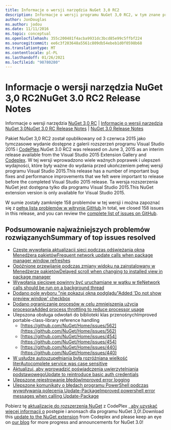 ```yaml
---
title: Informacje o wersji narzędzia NuGet 3,0 RC2
description: Informacje o wersji programu NuGet 3,0 RC2, w tym znane problemy, poprawki błędów, dodane funkcje i DCR.
author: JonDouglas
ms.author: jodou
ms.date: 11/11/2016
ms.topic: conceptual
ms.openlocfilehash: 355c200481f4acba9931dc3bcd85e99c5ffbf224
ms.sourcegitcommit: ee6c3f203648a5561c809db54ebeb1d0f0598b68
ms.translationtype: MT
ms.contentlocale: pl-PL
ms.lasthandoff: 01/26/2021
ms.locfileid: "98780280"
---
```

# <a name="nuget-30-rc2-release-notes"></a><span data-ttu-id="a99f6-103">Informacje o wersji narzędzia NuGet 3,0 RC2</span><span class="sxs-lookup"><span data-stu-id="a99f6-103">NuGet 3.0 RC2 Release Notes</span></span>

<span data-ttu-id="a99f6-104">Informacje o wersji narzędzia [NuGet 3,0 RC](../release-notes/nuget-3.0-RC.md)  |  [Informacje o wersji narzędzia NuGet 3,0](../release-notes/nuget-3.0.0.md)</span><span class="sxs-lookup"><span data-stu-id="a99f6-104">[NuGet 3.0 RC Release Notes](../release-notes/nuget-3.0-RC.md) | [NuGet 3.0 Release Notes](../release-notes/nuget-3.0.0.md)</span></span>

<span data-ttu-id="a99f6-105">Pakiet NuGet 3,0 RC2 został opublikowany od 3 czerwca 2015 jako tymczasowe wydanie dostępne z galerii rozszerzeń programu Visual Studio 2015 i [CodePlex](https://nuget.codeplex.com/releases/view/615507).</span><span class="sxs-lookup"><span data-stu-id="a99f6-105">NuGet 3.0 RC2 was released on June 3, 2015 as an interim release available from the Visual Studio 2015 Extension Gallery and [Codeplex](https://nuget.codeplex.com/releases/view/615507).</span></span> <span data-ttu-id="a99f6-106">W tej wersji wprowadzono wiele ważnych poprawek i ulepszeń wydajności, które były ważne do wydania przed ukończeniem pełnej wersji programu Visual Studio 2015.</span><span class="sxs-lookup"><span data-stu-id="a99f6-106">This release has a number of important bug fixes and performance improvements that we felt were important to release before the completed Visual Studio 2015 release.</span></span> <span data-ttu-id="a99f6-107">Ta wersja rozszerzenia NuGet jest dostępna tylko dla programu Visual Studio 2015.</span><span class="sxs-lookup"><span data-stu-id="a99f6-107">This NuGet extension version is only available for Visual Studio 2015.</span></span>

<span data-ttu-id="a99f6-108">W sumie zostały zamknięte 158 problemów w tej wersji i można zapoznać się z [pełną listą problemów w witrynie GitHub](https://github.com/NuGet/Home/issues?utf8=%E2%9C%93&q=is%3Aclosed+milestone%3A3.0.0-RTM+sort%3Aupdated-asc+updated%3A%3C%3D2015-06-01).</span><span class="sxs-lookup"><span data-stu-id="a99f6-108">In total, we closed 158 issues in this release, and you can review the [complete list of issues on GitHub](https://github.com/NuGet/Home/issues?utf8=%E2%9C%93&q=is%3Aclosed+milestone%3A3.0.0-RTM+sort%3Aupdated-asc+updated%3A%3C%3D2015-06-01).</span></span>

## <a name="summary-of-top-issues-resolved"></a><span data-ttu-id="a99f6-109">Podsumowanie najważniejszych problemów rozwiązanych</span><span class="sxs-lookup"><span data-stu-id="a99f6-109">Summary of top issues resolved</span></span>

* [<span data-ttu-id="a99f6-110">Częste wywołania aktualizacji sieci podczas odświeżania okna Menedżera pakietów</span><span class="sxs-lookup"><span data-stu-id="a99f6-110">Frequent network update calls when package manager window refreshes</span></span>](https://github.com/NuGet/Home/issues/515)
* [<span data-ttu-id="a99f6-111">Opóźnione przewijanie podczas zmiany widoku na zainstalowany w Menedżerze pakietów</span><span class="sxs-lookup"><span data-stu-id="a99f6-111">Delayed scroll when changing to installed view in package manager</span></span>](https://github.com/NuGet/Home/issues/519)
* [<span data-ttu-id="a99f6-112">Wywołania sieciowe powinny być uruchamiane w wątku w tle</span><span class="sxs-lookup"><span data-stu-id="a99f6-112">Network calls should be run on a background thread</span></span>](https://github.com/NuGet/Home/issues/516)
* [<span data-ttu-id="a99f6-113">Dodano pole wyboru "nie pokazuj okna podglądu"</span><span class="sxs-lookup"><span data-stu-id="a99f6-113">Added 'Do not show preview window' checkbox</span></span>](https://github.com/NuGet/Home/issues/566)
* [<span data-ttu-id="a99f6-114">Dodano ograniczanie procesów w celu zmniejszenia użycia procesora</span><span class="sxs-lookup"><span data-stu-id="a99f6-114">Added process throttling to reduce processor usage</span></span>](https://github.com/NuGet/Home/issues/356)
* <span data-ttu-id="a99f6-115">Ulepszona obsługa odwołań do biblioteki klas przenośnych</span><span class="sxs-lookup"><span data-stu-id="a99f6-115">Improved portable-class-library reference handling</span></span>
    * [https://github.com/NuGet/Home/issues/562](https://github.com/NuGet/Home/issues/562)
    * [https://github.com/NuGet/Home/issues/454](https://github.com/NuGet/Home/issues/454)
    * [https://github.com/NuGet/Home/issues/440](https://github.com/NuGet/Home/issues/440)
* [<span data-ttu-id="a99f6-116">W usłudze autouzupełniania była rozróżniana wielkość liter</span><span class="sxs-lookup"><span data-stu-id="a99f6-116">Autocomplete service was case sensitive</span></span>](https://github.com/NuGet/Home/issues/198)
* [<span data-ttu-id="a99f6-117">Aktualizuj, aby wprowadzić poświadczenia uwierzytelniania podstawowego</span><span class="sxs-lookup"><span data-stu-id="a99f6-117">Update to reintroduce basic auth credentials</span></span>](https://github.com/NuGet/Home/issues/456)
* [<span data-ttu-id="a99f6-118">Ulepszone rejestrowanie błędów</span><span class="sxs-lookup"><span data-stu-id="a99f6-118">Improved error logging</span></span>](https://github.com/NuGet/Home/issues/407)
* [<span data-ttu-id="a99f6-119">Ulepszone komunikaty o błędach programu PowerShell podczas wywoływania polecenia Update-Package</span><span class="sxs-lookup"><span data-stu-id="a99f6-119">Improved powershell error messages when calling Update-Package</span></span>](https://github.com/NuGet/Home/issues/5)

<span data-ttu-id="a99f6-120">Pobierz tę [aktualizację do rozszerzenia NuGet](https://nuget.codeplex.com/releases/view/615507) z CodePlex [, aby uzyskać więcej informacji o](http://blog.nuget.org) postępie i anonsach dla programu NuGet 3,0!.</span><span class="sxs-lookup"><span data-stu-id="a99f6-120">Download this [update to the NuGet extension](https://nuget.codeplex.com/releases/view/615507) from Codeplex and please keep an eye on [our blog](http://blog.nuget.org) for more progress and announcements for NuGet 3.0!</span></span>